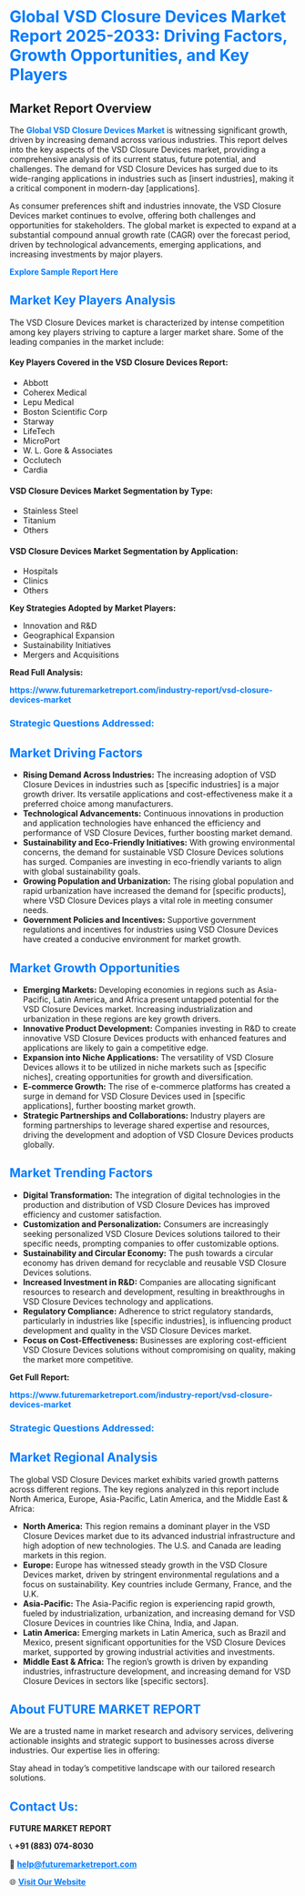 <h1 style="color: #007BFF;">Global VSD Closure Devices Market Report 2025-2033: Driving Factors, Growth Opportunities, and Key Players</h1>

<section id="overview">
<h2>Market Report Overview</h2>
<p>The <a href="https://www.futuremarketreport.com/industry-report/vsd-closure-devices-market" style="color: #007BFF; text-decoration: none;"><strong>Global VSD Closure Devices Market</strong></a> is witnessing significant growth, driven by increasing demand across various industries. This report delves into the key aspects of the VSD Closure Devices market, providing a comprehensive analysis of its current status, future potential, and challenges. The demand for VSD Closure Devices has surged due to its wide-ranging applications in industries such as [insert industries], making it a critical component in modern-day [applications].</p>
<p>As consumer preferences shift and industries innovate, the VSD Closure Devices market continues to evolve, offering both challenges and opportunities for stakeholders. The global market is expected to expand at a substantial compound annual growth rate (CAGR) over the forecast period, driven by technological advancements, emerging applications, and increasing investments by major players.</p>
</section>

<section id="overview">
<p><a href="https://www.futuremarketreport.com/request-sample/reportId=79611" style="color: #007BFF; text-decoration: none;"><strong>Explore Sample Report Here</strong></a></p>
</section>

<section id="key-players">
<h2 style="color: #007BFF;">Market Key Players Analysis</h2>
<p>The VSD Closure Devices market is characterized by intense competition among key players striving to capture a larger market share. Some of the leading companies in the market include:</p>
<h4>Key Players Covered in the VSD Closure Devices Report:</h4>
<ul><li>Abbott</li><li>Coherex Medical</li><li>Lepu Medical</li><li>Boston Scientific Corp</li><li>Starway</li><li>LifeTech</li><li>MicroPort</li><li>W. L. Gore &amp; Associates</li><li>Occlutech</li><li>Cardia</li></ul>
<h4>VSD Closure Devices Market Segmentation by Type:</h4>
<ul><li>Stainless Steel</li><li>Titanium</li><li>Others</li></ul>

<h4>VSD Closure Devices Market Segmentation by Application:</h4>
<ul><li>Hospitals</li><li>Clinics</li><li>Others</li></ul>
<p><strong>Key Strategies Adopted by Market Players:</strong></p>
<ul>
<li>Innovation and R&D</li>
<li>Geographical Expansion</li>
<li>Sustainability Initiatives</li>
<li>Mergers and Acquisitions</li>
</ul>
</section>

<section>
<p><strong>Read Full Analysis: </strong></p><a href="https://www.futuremarketreport.com/industry-report/vsd-closure-devices-market" style="color: #007BFF; text-decoration: none;"><strong>https://www.futuremarketreport.com/industry-report/vsd-closure-devices-market</strong></a>
<h3 style="color: #007BFF;">Strategic Questions Addressed:</h3>
</section>

<section id="driving-factors">
<h2 style="color: #007BFF;">Market Driving Factors</h2>
<ul>
<li><strong>Rising Demand Across Industries:</strong> The increasing adoption of VSD Closure Devices in industries such as [specific industries] is a major growth driver. Its versatile applications and cost-effectiveness make it a preferred choice among manufacturers.</li>
<li><strong>Technological Advancements:</strong> Continuous innovations in production and application technologies have enhanced the efficiency and performance of VSD Closure Devices, further boosting market demand.</li>
<li><strong>Sustainability and Eco-Friendly Initiatives:</strong> With growing environmental concerns, the demand for sustainable VSD Closure Devices solutions has surged. Companies are investing in eco-friendly variants to align with global sustainability goals.</li>
<li><strong>Growing Population and Urbanization:</strong> The rising global population and rapid urbanization have increased the demand for [specific products], where VSD Closure Devices plays a vital role in meeting consumer needs.</li>
<li><strong>Government Policies and Incentives:</strong> Supportive government regulations and incentives for industries using VSD Closure Devices have created a conducive environment for market growth.</li>
</ul>
</section>

<section id="growth-opportunities">
<h2 style="color: #007BFF;">Market Growth Opportunities</h2>
<ul>
<li><strong>Emerging Markets:</strong> Developing economies in regions such as Asia-Pacific, Latin America, and Africa present untapped potential for the VSD Closure Devices market. Increasing industrialization and urbanization in these regions are key growth drivers.</li>
<li><strong>Innovative Product Development:</strong> Companies investing in R&D to create innovative VSD Closure Devices products with enhanced features and applications are likely to gain a competitive edge.</li>
<li><strong>Expansion into Niche Applications:</strong> The versatility of VSD Closure Devices allows it to be utilized in niche markets such as [specific niches], creating opportunities for growth and diversification.</li>
<li><strong>E-commerce Growth:</strong> The rise of e-commerce platforms has created a surge in demand for VSD Closure Devices used in [specific applications], further boosting market growth.</li>
<li><strong>Strategic Partnerships and Collaborations:</strong> Industry players are forming partnerships to leverage shared expertise and resources, driving the development and adoption of VSD Closure Devices products globally.</li>
</ul>
</section>

<section id="trending-factors">
<h2 style="color: #007BFF;">Market Trending Factors</h2>
<ul>
<li><strong>Digital Transformation:</strong> The integration of digital technologies in the production and distribution of VSD Closure Devices has improved efficiency and customer satisfaction.</li>
<li><strong>Customization and Personalization:</strong> Consumers are increasingly seeking personalized VSD Closure Devices solutions tailored to their specific needs, prompting companies to offer customizable options.</li>
<li><strong>Sustainability and Circular Economy:</strong> The push towards a circular economy has driven demand for recyclable and reusable VSD Closure Devices solutions.</li>
<li><strong>Increased Investment in R&D:</strong> Companies are allocating significant resources to research and development, resulting in breakthroughs in VSD Closure Devices technology and applications.</li>
<li><strong>Regulatory Compliance:</strong> Adherence to strict regulatory standards, particularly in industries like [specific industries], is influencing product development and quality in the VSD Closure Devices market.</li>
<li><strong>Focus on Cost-Effectiveness:</strong> Businesses are exploring cost-efficient VSD Closure Devices solutions without compromising on quality, making the market more competitive.</li>
</ul>
</section>

<section>
<p><strong>Get Full Report: </strong></p><a href="https://www.futuremarketreport.com/industry-report/vsd-closure-devices-market" style="color: #007BFF; text-decoration: none;"><strong>https://www.futuremarketreport.com/industry-report/vsd-closure-devices-market</strong></a>
<h3 style="color: #007BFF;">Strategic Questions Addressed:</h3>
</section>


<section id="regional-analysis">
<h2 style="color: #007BFF;">Market Regional Analysis</h2>
<p>The global VSD Closure Devices market exhibits varied growth patterns across different regions. The key regions analyzed in this report include North America, Europe, Asia-Pacific, Latin America, and the Middle East & Africa:</p>
<ul>
<li><strong>North America:</strong> This region remains a dominant player in the VSD Closure Devices market due to its advanced industrial infrastructure and high adoption of new technologies. The U.S. and Canada are leading markets in this region.</li>
<li><strong>Europe:</strong> Europe has witnessed steady growth in the VSD Closure Devices market, driven by stringent environmental regulations and a focus on sustainability. Key countries include Germany, France, and the U.K.</li>
<li><strong>Asia-Pacific:</strong> The Asia-Pacific region is experiencing rapid growth, fueled by industrialization, urbanization, and increasing demand for VSD Closure Devices in countries like China, India, and Japan.</li>
<li><strong>Latin America:</strong> Emerging markets in Latin America, such as Brazil and Mexico, present significant opportunities for the VSD Closure Devices market, supported by growing industrial activities and investments.</li>
<li><strong>Middle East & Africa:</strong> The region’s growth is driven by expanding industries, infrastructure development, and increasing demand for VSD Closure Devices in sectors like [specific sectors].</li>
</ul>
</section>

<footer>
<h2 style="color: #007BFF;">About FUTURE MARKET REPORT</h2>
<p>We are a trusted name in market research and advisory services, delivering actionable insights and strategic support to businesses across diverse industries. Our expertise lies in offering:</p>

<p>Stay ahead in today’s competitive landscape with our tailored research solutions.</p>

<h2 style="color: #007BFF;">Contact Us:</h2>
<p><strong>FUTURE MARKET REPORT</strong></p>
<p>📞 <strong>+91 (883) 074-8030</strong></p>
<p>📧 <strong><a href="mailto:help@futuremarketreport.com" style="color: #007BFF;">help@futuremarketreport.com</a></strong></p>
<p>🌐 <strong><a href="https://www.futuremarketreport.com/" style="color: #007BFF;">Visit Our Website</a></strong></p>
</footer>